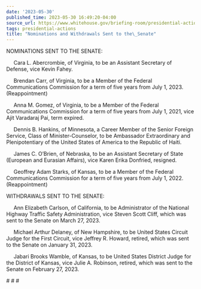 ```yaml
---
date: '2023-05-30'
published_time: 2023-05-30 16:49:20-04:00
source_url: https://www.whitehouse.gov/briefing-room/presidential-actions/2023/05/30/nominations-and-withdrawals-sent-to-the-senate-11/
tags: presidential-actions
title: "Nominations and Withdrawals Sent to the\_Senate"
---
```

 
NOMINATIONS SENT TO THE SENATE:

     Cara L. Abercrombie, of Virginia, to be an Assistant Secretary of
Defense, vice Kevin Fahey.

     Brendan Carr, of Virginia, to be a Member of the Federal
Communications Commission for a term of five years from July 1, 2023. 
(Reappointment)

     Anna M. Gomez, of Virginia, to be a Member of the Federal
Communications Commission for a term of five years from July 1, 2021,
vice Ajit Varadaraj Pai, term expired.

     Dennis B. Hankins, of Minnesota, a Career Member of the Senior
Foreign Service, Class of Minister-Counselor, to be Ambassador
Extraordinary and Plenipotentiary of the United States of America to the
Republic of Haiti.

     James C. O’Brien, of Nebraska, to be an Assistant Secretary of
State (European and Eurasian Affairs), vice Karen Erika Donfried,
resigned.

     Geoffrey Adam Starks, of Kansas, to be a Member of the Federal
Communications Commission for a term of five years from July 1, 2022. 
(Reappointment)

WITHDRAWALS SENT TO THE SENATE:

     Ann Elizabeth Carlson, of California, to be Administrator of the
National Highway Traffic Safety Administration, vice Steven Scott Cliff,
which was sent to the Senate on March 27, 2023.

     Michael Arthur Delaney, of New Hampshire, to be United States
Circuit Judge for the First Circuit, vice Jeffrey R. Howard, retired,
which was sent to the Senate on January 31, 2023.

     Jabari Brooks Wamble, of Kansas, to be United States District Judge
for the District of Kansas, vice Julie A. Robinson, retired, which was
sent to the Senate on February 27, 2023.

\# \# \#
